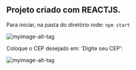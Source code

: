 ## Projeto criado com REACTJS.

Para iniciar, na pasta do diretório rode:
`npm start`

![myimage-alt-tag](https://cdn.discordapp.com/attachments/957078692771819600/988529028317188096/unknown.png)

Coloque o CEP desejado em: 'Digite seu CEP':

![myimage-alt-tag](https://cdn.discordapp.com/attachments/957078692771819600/988529219216744478/unknown.png)
